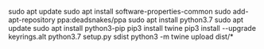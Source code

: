 sudo apt update
sudo apt install software-properties-common
sudo add-apt-repository ppa:deadsnakes/ppa
sudo apt install python3.7
sudo apt update
sudo apt install python3-pip
pip3 install twine
pip3 install --upgrade keyrings.alt
python3.7 setup.py sdist
python3 -m twine upload dist/*
